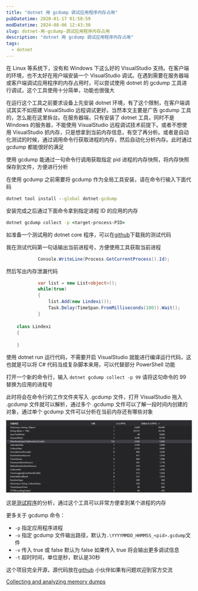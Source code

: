 ```yaml
---
title: "dotnet 用 gcdump 调试应用程序内存占用"
pubDatetime: 2020-01-17 01:58:59
modDatetime: 2024-08-06 12:43:30
slug: dotnet-用-gcdump-调试应用程序内存占用
description: "dotnet 用 gcdump 调试应用程序内存占用"
tags:
  - dotnet
---
```





在 Linux 等系统下，没有和 Windows 下这么好的 VisualStudio 支持。在客户端的环境，也不太好在用户端安装一个 VisualStudio 调试。在遇到需要在服务器端或客户端调试应用程序的内存占用时，可以尝试使用 dotnet 的 gcdump 工具进行调试，这个工具使用十分简单，功能也很强大

<!--more-->


<!-- CreateTime:2020/1/17 9:58:59 -->



在运行这个工具之前要求设备上先安装 dotnet 环境，有了这个限制，在客户端调试其实不如搭建 VisualStudio 远程调试更好。当然本文主要是广告 gcdump 工具的，怎么能在这里拆台。在服务器端，只有安装了 dotnet 工具，同时不是 Windows 的服务器，不能使用 VisualStudio 远程调试技术前提下。或者不想使用 VisualStudio 抓内存，只是想拿到当前内存信息，有空了再分析。或者是自动化测试的时候，通过调用命令行获取进程的内存，然后自动化分析内存。此时通过 gcdump 都能很好的满足

使用 gcdump 能通过一句命令行调用获取指定 pid 进程的内存快照，将内存快照保存到文件，方便进行分析

在使用 gcdump 之前需要将 gcdump 作为全局工具安装，请在命令行输入下面代码

```cmd
dotnet tool install --global dotnet-gcdump
```

安装完成之后通过下面命令拿到指定进程 ID 的应用的内存

```cmd
dotnet gcdump collect -p <target-process-PID>
```

如准备一个测试用的 dotnet core 程序，可以在[github](https://github.com/lindexi/lindexi_gd/tree/648db1f7aba1308b5741e6b428b78ac1e79a54c3/WearbewhujawChallwealicel)下载我的测试代码

我在测试代码第一句话输出当前进程号，方便使用工具获取当前进程

```csharp
            Console.WriteLine(Process.GetCurrentProcess().Id);
```

然后写出内存泄漏代码

```csharp
            var list = new List<object>();
            while(true)
            {
                list.Add(new Lindexi());
                Task.Delay(TimeSpan.FromMilliseconds(100)).Wait();
            }

    class Lindexi
    {
        
    }
```

使用 dotnet run 运行代码，不需要开启 VisualStudio 就能进行编译运行代码，这也就是可以将 C# 代码当成复杂脚本来用，可以代替部分 PowerShell 功能

打开一个新的命令行，输入 `dotnet gcdump collect -p 99` 请将这句命令的 99 替换为应用的进程号

此时将会在命令行的工作文件夹写入 .gcdump 文件，打开 VisualStudio 拖入 .gcdump 文件就可以解析，通过多个 .gcdump 文件可以了解一段时间内创建的对象，通过单个 gcdump 文件可以分析在当前内存还有哪些对象

<!-- ![](images/img-dotnet 用 gcdump 调试应用程序内存占用0.png) -->

![](images/img-modify-6c08d963373d85b152caab41873320f9.png)

这是[测试程序](https://github.com/lindexi/lindexi_gd/tree/648db1f7aba1308b5741e6b428b78ac1e79a54c3/WearbewhujawChallwealicel)的分析，通过这个工具可以非常方便拿到某个进程的内存

更多关于 gcdump 命令：

- `-p` 指定应用程序进程
- `-o` 指定 gcdump 文件输出路径，默认为`.\YYYYMMDD_HHMMSS_<pid>.gcdump`文件
- `-v` 传入 true 或 false 默认为 false 如果传入 true 将会输出更多调试信息
- `-t` 超时时间，单位是秒，默认是30秒

这个项目完全开源，源代码放在[github](https://github.com/dotnet/diagnostics/tree/master/src/Tools/dotnet-gcdump) 小伙伴如果有问题欢迎到官方交流

[Collecting and analyzing memory dumps](https://devblogs.microsoft.com/dotnet/collecting-and-analyzing-memory-dumps/ )

